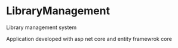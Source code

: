 # LibraryManagement
Library management system

Application developed with asp net core and entity framewrok core
